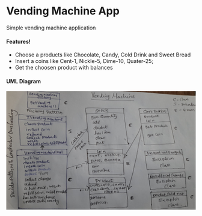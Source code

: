 # Vending Machine App
Simple vending machine application

#### Features!
  - Choose a products like Chocolate, Candy, Cold Drink and Sweet Bread
  - Insert a coins like Cent-1, Nickle-5, Dime-10, Quater-25;
  - Get the choosen product with balances

#### UML Diagram

![UML Diagram](https://raw.githubusercontent.com/kmanizoro/vending-machine-app/master/UML_Diagram.jpg)

